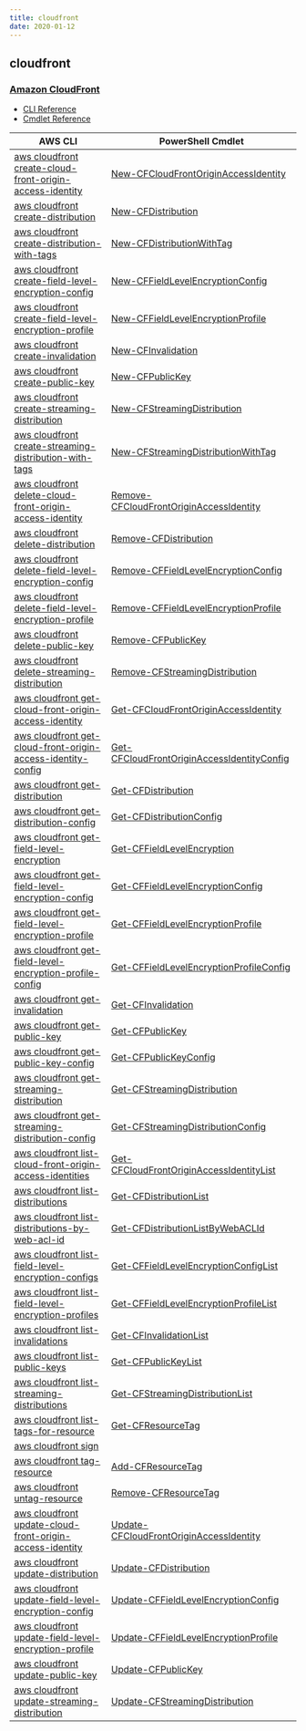 ```yaml
---
title: cloudfront
date: 2020-01-12
---
```


## cloudfront

### [Amazon CloudFront](https://aws.amazon.com/cloudfront/)

* [CLI Reference](https://docs.aws.amazon.com/cli/latest/reference/cloudfront/index.html)
* [Cmdlet Reference](https://docs.aws.amazon.com/powershell/latest/reference/items/Amazon_CloudFront_cmdlets.html)

|AWS CLI|PowerShell Cmdlet|
|----|----|
|[aws cloudfront create-cloud-front-origin-access-identity](https://docs.aws.amazon.com/cli/latest/reference/cloudfront/create-cloud-front-origin-access-identity.html)|[New-CFCloudFrontOriginAccessIdentity](https://docs.aws.amazon.com/powershell/latest/reference/items/New-CFCloudFrontOriginAccessIdentity.html)|
|[aws cloudfront create-distribution](https://docs.aws.amazon.com/cli/latest/reference/cloudfront/create-distribution.html)|[New-CFDistribution](https://docs.aws.amazon.com/powershell/latest/reference/items/New-CFDistribution.html)|
|[aws cloudfront create-distribution-with-tags](https://docs.aws.amazon.com/cli/latest/reference/cloudfront/create-distribution-with-tags.html)|[New-CFDistributionWithTag](https://docs.aws.amazon.com/powershell/latest/reference/items/New-CFDistributionWithTag.html)|
|[aws cloudfront create-field-level-encryption-config](https://docs.aws.amazon.com/cli/latest/reference/cloudfront/create-field-level-encryption-config.html)|[New-CFFieldLevelEncryptionConfig](https://docs.aws.amazon.com/powershell/latest/reference/items/New-CFFieldLevelEncryptionConfig.html)|
|[aws cloudfront create-field-level-encryption-profile](https://docs.aws.amazon.com/cli/latest/reference/cloudfront/create-field-level-encryption-profile.html)|[New-CFFieldLevelEncryptionProfile](https://docs.aws.amazon.com/powershell/latest/reference/items/New-CFFieldLevelEncryptionProfile.html)|
|[aws cloudfront create-invalidation](https://docs.aws.amazon.com/cli/latest/reference/cloudfront/create-invalidation.html)|[New-CFInvalidation](https://docs.aws.amazon.com/powershell/latest/reference/items/New-CFInvalidation.html)|
|[aws cloudfront create-public-key](https://docs.aws.amazon.com/cli/latest/reference/cloudfront/create-public-key.html)|[New-CFPublicKey](https://docs.aws.amazon.com/powershell/latest/reference/items/New-CFPublicKey.html)|
|[aws cloudfront create-streaming-distribution](https://docs.aws.amazon.com/cli/latest/reference/cloudfront/create-streaming-distribution.html)|[New-CFStreamingDistribution](https://docs.aws.amazon.com/powershell/latest/reference/items/New-CFStreamingDistribution.html)|
|[aws cloudfront create-streaming-distribution-with-tags](https://docs.aws.amazon.com/cli/latest/reference/cloudfront/create-streaming-distribution-with-tags.html)|[New-CFStreamingDistributionWithTag](https://docs.aws.amazon.com/powershell/latest/reference/items/New-CFStreamingDistributionWithTag.html)|
|[aws cloudfront delete-cloud-front-origin-access-identity](https://docs.aws.amazon.com/cli/latest/reference/cloudfront/delete-cloud-front-origin-access-identity.html)|[Remove-CFCloudFrontOriginAccessIdentity](https://docs.aws.amazon.com/powershell/latest/reference/items/Remove-CFCloudFrontOriginAccessIdentity.html)|
|[aws cloudfront delete-distribution](https://docs.aws.amazon.com/cli/latest/reference/cloudfront/delete-distribution.html)|[Remove-CFDistribution](https://docs.aws.amazon.com/powershell/latest/reference/items/Remove-CFDistribution.html)|
|[aws cloudfront delete-field-level-encryption-config](https://docs.aws.amazon.com/cli/latest/reference/cloudfront/delete-field-level-encryption-config.html)|[Remove-CFFieldLevelEncryptionConfig](https://docs.aws.amazon.com/powershell/latest/reference/items/Remove-CFFieldLevelEncryptionConfig.html)|
|[aws cloudfront delete-field-level-encryption-profile](https://docs.aws.amazon.com/cli/latest/reference/cloudfront/delete-field-level-encryption-profile.html)|[Remove-CFFieldLevelEncryptionProfile](https://docs.aws.amazon.com/powershell/latest/reference/items/Remove-CFFieldLevelEncryptionProfile.html)|
|[aws cloudfront delete-public-key](https://docs.aws.amazon.com/cli/latest/reference/cloudfront/delete-public-key.html)|[Remove-CFPublicKey](https://docs.aws.amazon.com/powershell/latest/reference/items/Remove-CFPublicKey.html)|
|[aws cloudfront delete-streaming-distribution](https://docs.aws.amazon.com/cli/latest/reference/cloudfront/delete-streaming-distribution.html)|[Remove-CFStreamingDistribution](https://docs.aws.amazon.com/powershell/latest/reference/items/Remove-CFStreamingDistribution.html)|
|[aws cloudfront get-cloud-front-origin-access-identity](https://docs.aws.amazon.com/cli/latest/reference/cloudfront/get-cloud-front-origin-access-identity.html)|[Get-CFCloudFrontOriginAccessIdentity](https://docs.aws.amazon.com/powershell/latest/reference/items/Get-CFCloudFrontOriginAccessIdentity.html)|
|[aws cloudfront get-cloud-front-origin-access-identity-config](https://docs.aws.amazon.com/cli/latest/reference/cloudfront/get-cloud-front-origin-access-identity-config.html)|[Get-CFCloudFrontOriginAccessIdentityConfig](https://docs.aws.amazon.com/powershell/latest/reference/items/Get-CFCloudFrontOriginAccessIdentityConfig.html)|
|[aws cloudfront get-distribution](https://docs.aws.amazon.com/cli/latest/reference/cloudfront/get-distribution.html)|[Get-CFDistribution](https://docs.aws.amazon.com/powershell/latest/reference/items/Get-CFDistribution.html)|
|[aws cloudfront get-distribution-config](https://docs.aws.amazon.com/cli/latest/reference/cloudfront/get-distribution-config.html)|[Get-CFDistributionConfig](https://docs.aws.amazon.com/powershell/latest/reference/items/Get-CFDistributionConfig.html)|
|[aws cloudfront get-field-level-encryption](https://docs.aws.amazon.com/cli/latest/reference/cloudfront/get-field-level-encryption.html)|[Get-CFFieldLevelEncryption](https://docs.aws.amazon.com/powershell/latest/reference/items/Get-CFFieldLevelEncryption.html)|
|[aws cloudfront get-field-level-encryption-config](https://docs.aws.amazon.com/cli/latest/reference/cloudfront/get-field-level-encryption-config.html)|[Get-CFFieldLevelEncryptionConfig](https://docs.aws.amazon.com/powershell/latest/reference/items/Get-CFFieldLevelEncryptionConfig.html)|
|[aws cloudfront get-field-level-encryption-profile](https://docs.aws.amazon.com/cli/latest/reference/cloudfront/get-field-level-encryption-profile.html)|[Get-CFFieldLevelEncryptionProfile](https://docs.aws.amazon.com/powershell/latest/reference/items/Get-CFFieldLevelEncryptionProfile.html)|
|[aws cloudfront get-field-level-encryption-profile-config](https://docs.aws.amazon.com/cli/latest/reference/cloudfront/get-field-level-encryption-profile-config.html)|[Get-CFFieldLevelEncryptionProfileConfig](https://docs.aws.amazon.com/powershell/latest/reference/items/Get-CFFieldLevelEncryptionProfileConfig.html)|
|[aws cloudfront get-invalidation](https://docs.aws.amazon.com/cli/latest/reference/cloudfront/get-invalidation.html)|[Get-CFInvalidation](https://docs.aws.amazon.com/powershell/latest/reference/items/Get-CFInvalidation.html)|
|[aws cloudfront get-public-key](https://docs.aws.amazon.com/cli/latest/reference/cloudfront/get-public-key.html)|[Get-CFPublicKey](https://docs.aws.amazon.com/powershell/latest/reference/items/Get-CFPublicKey.html)|
|[aws cloudfront get-public-key-config](https://docs.aws.amazon.com/cli/latest/reference/cloudfront/get-public-key-config.html)|[Get-CFPublicKeyConfig](https://docs.aws.amazon.com/powershell/latest/reference/items/Get-CFPublicKeyConfig.html)|
|[aws cloudfront get-streaming-distribution](https://docs.aws.amazon.com/cli/latest/reference/cloudfront/get-streaming-distribution.html)|[Get-CFStreamingDistribution](https://docs.aws.amazon.com/powershell/latest/reference/items/Get-CFStreamingDistribution.html)|
|[aws cloudfront get-streaming-distribution-config](https://docs.aws.amazon.com/cli/latest/reference/cloudfront/get-streaming-distribution-config.html)|[Get-CFStreamingDistributionConfig](https://docs.aws.amazon.com/powershell/latest/reference/items/Get-CFStreamingDistributionConfig.html)|
|[aws cloudfront list-cloud-front-origin-access-identities](https://docs.aws.amazon.com/cli/latest/reference/cloudfront/list-cloud-front-origin-access-identities.html)|[Get-CFCloudFrontOriginAccessIdentityList](https://docs.aws.amazon.com/powershell/latest/reference/items/Get-CFCloudFrontOriginAccessIdentityList.html)|
|[aws cloudfront list-distributions](https://docs.aws.amazon.com/cli/latest/reference/cloudfront/list-distributions.html)|[Get-CFDistributionList](https://docs.aws.amazon.com/powershell/latest/reference/items/Get-CFDistributionList.html)|
|[aws cloudfront list-distributions-by-web-acl-id](https://docs.aws.amazon.com/cli/latest/reference/cloudfront/list-distributions-by-web-acl-id.html)|[Get-CFDistributionListByWebACLId](https://docs.aws.amazon.com/powershell/latest/reference/items/Get-CFDistributionListByWebACLId.html)|
|[aws cloudfront list-field-level-encryption-configs](https://docs.aws.amazon.com/cli/latest/reference/cloudfront/list-field-level-encryption-configs.html)|[Get-CFFieldLevelEncryptionConfigList](https://docs.aws.amazon.com/powershell/latest/reference/items/Get-CFFieldLevelEncryptionConfigList.html)|
|[aws cloudfront list-field-level-encryption-profiles](https://docs.aws.amazon.com/cli/latest/reference/cloudfront/list-field-level-encryption-profiles.html)|[Get-CFFieldLevelEncryptionProfileList](https://docs.aws.amazon.com/powershell/latest/reference/items/Get-CFFieldLevelEncryptionProfileList.html)|
|[aws cloudfront list-invalidations](https://docs.aws.amazon.com/cli/latest/reference/cloudfront/list-invalidations.html)|[Get-CFInvalidationList](https://docs.aws.amazon.com/powershell/latest/reference/items/Get-CFInvalidationList.html)|
|[aws cloudfront list-public-keys](https://docs.aws.amazon.com/cli/latest/reference/cloudfront/list-public-keys.html)|[Get-CFPublicKeyList](https://docs.aws.amazon.com/powershell/latest/reference/items/Get-CFPublicKeyList.html)|
|[aws cloudfront list-streaming-distributions](https://docs.aws.amazon.com/cli/latest/reference/cloudfront/list-streaming-distributions.html)|[Get-CFStreamingDistributionList](https://docs.aws.amazon.com/powershell/latest/reference/items/Get-CFStreamingDistributionList.html)|
|[aws cloudfront list-tags-for-resource](https://docs.aws.amazon.com/cli/latest/reference/cloudfront/list-tags-for-resource.html)|[Get-CFResourceTag](https://docs.aws.amazon.com/powershell/latest/reference/items/Get-CFResourceTag.html)|
|[aws cloudfront sign](https://docs.aws.amazon.com/cli/latest/reference/cloudfront/sign.html)||
|[aws cloudfront tag-resource](https://docs.aws.amazon.com/cli/latest/reference/cloudfront/tag-resource.html)|[Add-CFResourceTag](https://docs.aws.amazon.com/powershell/latest/reference/items/Add-CFResourceTag.html)|
|[aws cloudfront untag-resource](https://docs.aws.amazon.com/cli/latest/reference/cloudfront/untag-resource.html)|[Remove-CFResourceTag](https://docs.aws.amazon.com/powershell/latest/reference/items/Remove-CFResourceTag.html)|
|[aws cloudfront update-cloud-front-origin-access-identity](https://docs.aws.amazon.com/cli/latest/reference/cloudfront/update-cloud-front-origin-access-identity.html)|[Update-CFCloudFrontOriginAccessIdentity](https://docs.aws.amazon.com/powershell/latest/reference/items/Update-CFCloudFrontOriginAccessIdentity.html)|
|[aws cloudfront update-distribution](https://docs.aws.amazon.com/cli/latest/reference/cloudfront/update-distribution.html)|[Update-CFDistribution](https://docs.aws.amazon.com/powershell/latest/reference/items/Update-CFDistribution.html)|
|[aws cloudfront update-field-level-encryption-config](https://docs.aws.amazon.com/cli/latest/reference/cloudfront/update-field-level-encryption-config.html)|[Update-CFFieldLevelEncryptionConfig](https://docs.aws.amazon.com/powershell/latest/reference/items/Update-CFFieldLevelEncryptionConfig.html)|
|[aws cloudfront update-field-level-encryption-profile](https://docs.aws.amazon.com/cli/latest/reference/cloudfront/update-field-level-encryption-profile.html)|[Update-CFFieldLevelEncryptionProfile](https://docs.aws.amazon.com/powershell/latest/reference/items/Update-CFFieldLevelEncryptionProfile.html)|
|[aws cloudfront update-public-key](https://docs.aws.amazon.com/cli/latest/reference/cloudfront/update-public-key.html)|[Update-CFPublicKey](https://docs.aws.amazon.com/powershell/latest/reference/items/Update-CFPublicKey.html)|
|[aws cloudfront update-streaming-distribution](https://docs.aws.amazon.com/cli/latest/reference/cloudfront/update-streaming-distribution.html)|[Update-CFStreamingDistribution](https://docs.aws.amazon.com/powershell/latest/reference/items/Update-CFStreamingDistribution.html)|


